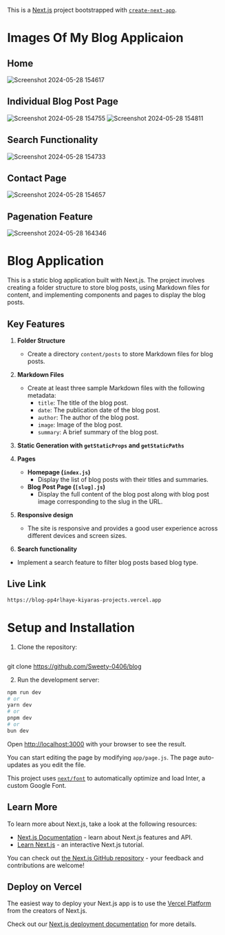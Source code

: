 This is a [Next.js](https://nextjs.org/) project bootstrapped with [`create-next-app`](https://github.com/vercel/next.js/tree/canary/packages/create-next-app).


# Images Of My Blog Applicaion

## Home
![Screenshot 2024-05-28 154617](https://github.com/Sweety-0406/blog/assets/141710927/0f5cef1b-e10b-4ca4-aef3-ad9a21c4ad92)

## Individual Blog Post Page
![Screenshot 2024-05-28 154755](https://github.com/Sweety-0406/blog/assets/141710927/4ff510d1-df19-44c5-acbe-c64b824a8940)
![Screenshot 2024-05-28 154811](https://github.com/Sweety-0406/blog/assets/141710927/95c68c92-db89-4ef5-abb2-15eec7e292e3)

## Search Functionality
![Screenshot 2024-05-28 154733](https://github.com/Sweety-0406/blog/assets/141710927/d626f4f9-fc9e-4d19-bbc5-c69fbdb821bb)

## Contact Page
![Screenshot 2024-05-28 154657](https://github.com/Sweety-0406/blog/assets/141710927/9e1a6eff-6250-4d1d-b716-dbc0e9e49301)

## Pagenation Feature
![Screenshot 2024-05-28 164346](https://github.com/Sweety-0406/blog/assets/141710927/962c6323-e399-4e96-9980-3e0bc1dede6d)



# Blog Application

This is a static blog application built with Next.js. The project involves creating a folder structure to store blog posts, using Markdown files for content, and implementing components and pages to display the blog posts.

## Key Features

1. **Folder Structure**
   - Create a directory `content/posts` to store Markdown files for blog posts.

2. **Markdown Files**
   - Create at least three sample Markdown files with the following metadata:
     - `title`: The title of the blog post.
     - `date`: The publication date of the blog post.
     - `author`: The author of the blog post.
     - `image`: Image of the blog post.
     - `summary`: A brief summary of the blog post.

3. **Static Generation with `getStaticProps` and `getStaticPaths`**


5. **Pages**
   - **Homepage (`index.js`)**
     - Display the list of blog posts with their titles and summaries.
   - **Blog Post Page (`[slug].js`)**
     - Display the full content of the blog post along with blog post image corresponding to the slug in the URL.

6. **Responsive design**
     - The site is responsive and provides a good user experience across different devices and screen sizes.

7. **Search functionality**
  - Implement a search feature to filter blog posts based blog type.
    
## Live Link
   ```sh
   https://blog-pp4rlhaye-kiyaras-projects.vercel.app

  ```

# Setup and Installation

1. Clone the repository:
   ```sh
  git clone https://github.com/Sweety-0406/blog


2. Run the development server:

```bash
npm run dev
# or
yarn dev
# or
pnpm dev
# or
bun dev
```

Open [http://localhost:3000](http://localhost:3000) with your browser to see the result.

You can start editing the page by modifying `app/page.js`. The page auto-updates as you edit the file.

This project uses [`next/font`](https://nextjs.org/docs/basic-features/font-optimization) to automatically optimize and load Inter, a custom Google Font.

## Learn More

To learn more about Next.js, take a look at the following resources:

- [Next.js Documentation](https://nextjs.org/docs) - learn about Next.js features and API.
- [Learn Next.js](https://nextjs.org/learn) - an interactive Next.js tutorial.

You can check out [the Next.js GitHub repository](https://github.com/vercel/next.js/) - your feedback and contributions are welcome!

## Deploy on Vercel

The easiest way to deploy your Next.js app is to use the [Vercel Platform](https://vercel.com/new?utm_medium=default-template&filter=next.js&utm_source=create-next-app&utm_campaign=create-next-app-readme) from the creators of Next.js.

Check out our [Next.js deployment documentation](https://nextjs.org/docs/deployment) for more details.
